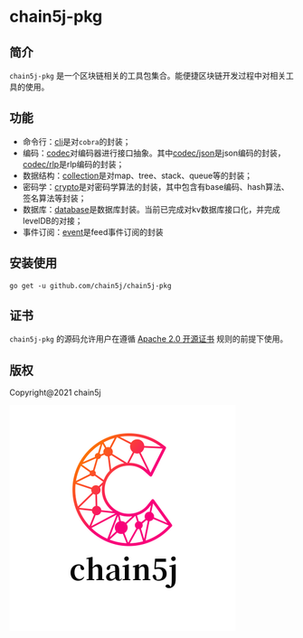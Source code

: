 # chain5j-pkg
## 简介
`chain5j-pkg` 是一个区块链相关的工具包集合。能便捷区块链开发过程中对相关工具的使用。

## 功能
- 命令行：[cli](cli/cli.go)是对`cobra`的封装；
- 编码：[codec](codec/codec.go)对编码器进行接口抽象。其中[codec/json](codec/json)是json编码的封装，[codec/rlp](codec/rlp)是rlp编码的封装；
- 数据结构：[collection](collection)是对map、tree、stack、queue等的封装；
- 密码学：[crypto](crypto)是对密码学算法的封装，其中包含有base编码、hash算法、签名算法等封装；
- 数据库：[database](database)是数据库封装。当前已完成对kv数据库接口化，并完成levelDB的对接；
- 事件订阅：[event](event)是feed事件订阅的封装

## 安装使用

```shell
go get -u github.com/chain5j/chain5j-pkg
```

## 证书
`chain5j-pkg` 的源码允许用户在遵循 [Apache 2.0 开源证书](LICENSE) 规则的前提下使用。

## 版权
Copyright@2021 chain5j

![chain5j](./chain5j.png)
